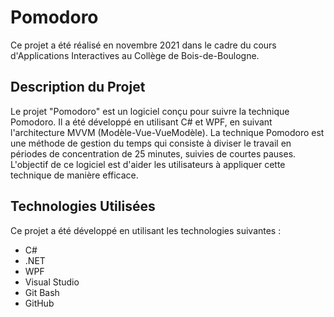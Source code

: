# Pomodoro

Ce projet a été réalisé en novembre 2021 dans le cadre du cours d'Applications Interactives au Collège de Bois-de-Boulogne.

## Description du Projet

Le projet "Pomodoro" est un logiciel conçu pour suivre la technique Pomodoro. Il a été développé en utilisant C# et WPF, en suivant l'architecture MVVM (Modèle-Vue-VueModèle). La technique Pomodoro est une méthode de gestion du temps qui consiste à diviser le travail en périodes de concentration de 25 minutes, suivies de courtes pauses. L'objectif de ce logiciel est d'aider les utilisateurs à appliquer cette technique de manière efficace.

## Technologies Utilisées

Ce projet a été développé en utilisant les technologies suivantes :

* C# 
* .NET
* WPF 
* Visual Studio
* Git Bash 
* GitHub 
